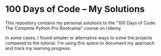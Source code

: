 # 100 Days of Code – My Solutions

This repository contains my personal solutions to the "100 Days of Code: The Complete Python Pro Bootcamp" course on Udemy.

In some cases, I found simpler or alternative ways to solve the projects compared to the tutorial. I'm using this space to document my approach and track my learning progress.
